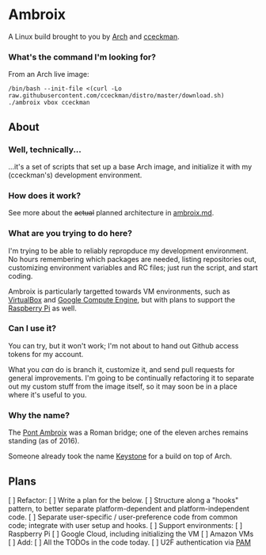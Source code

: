 # Ambroix
A Linux build brought to you by [Arch](http://archlinux.org) and [cceckman](http://cceckman.com).

### What's the command I'm looking for?
From an Arch live image:

```
/bin/bash --init-file <(curl -Lo raw.githubusercontent.com/cceckman/distro/master/download.sh)
./ambroix vbox cceckman
```

## About

### Well, technically...
...it's a set of scripts that set up a base Arch image, and initialize it with
my (cceckman's) development environment.

### How does it work?
See more about the ~~actual~~ planned architecture in [ambroix.md](ambroix.md).

### What are you trying to do here?
I'm trying to be able to reliably repropduce my development environment.
No hours remembering which packages are needed, listing repositories out,
customizing environment variables and RC files; just run the script, and start
coding.

Ambroix is particularly targetted towards VM environments, such as
[VirtualBox](https://virtualbox.org) and 
[Google Compute Engine](https://cloud.google.com), but with plans to support
the [Raspberry Pi](https://raspberrypi.org) as well.

### Can I use it?
You can try, but it won't work; I'm not about to hand out Github access tokens
for my account.

What you *can* do is branch it, customize it, and send pull requests for general
improvements. I'm going to be continually refactoring it to separate out
my custom stuff from the image itself, so it may soon be in a place where it's
useful to you.

### Why the name?
The [Pont Ambroix](https://en.wikipedia.org/wiki/Pont_Ambroix) was a Roman bridge;
one of the eleven arches remains standing (as of 2016).

Someone already took the name [Keystone](https://github.com/concordusapps/keystone)
for a build on top of Arch.


## Plans

[ ] Refactor:
  [ ] Write a plan for the below.
  [ ] Structure along a "hooks" pattern, to better separate platform-dependent and
      platform-independent code.
  [ ] Separate user-specific / user-preference code from common code; integrate
      with user setup and hooks. 
[ ] Support environments:
  [ ] Raspberry Pi
  [ ] Google Cloud, including initializing the VM
  [ ] Amazon VMs
[ ] Add:
  [ ] All the TODOs in the code today.
  [ ] U2F authentication via [PAM](https://developers.yubico.com/pam-u2f/)
